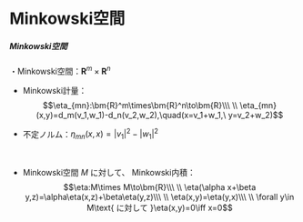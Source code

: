 

# Minkowski空間

##### Minkowski空間

・Minkowski空間：$\bm{R}^m\times\bm{R}^n$

- Minkowski計量：
$$\eta_{mn}:\bm{R}^m\times\bm{R}^n\to\bm{R}\\\ \\
\eta_{mn}(x,y)=d_m(v_1,w_1)-d_n(v_2,w_2),\quad(x=v_1+w_1,\ y=v_2+w_2)$$

- 不定ノルム：$\eta_{mn}(x,x)=|v_1|^2-|w_1|^2$
<br>

- Minkowski空間 $M$ に対して、
Minkowski内積：
$$\eta:M\times M\to\bm{R}\\\ \\
\eta(\alpha x+\beta y,z)=\alpha\eta(x,z)+\beta\eta(y,z)\\\ \\
\eta(x,y)=\eta(y,x)\\\ \\
\forall y\in M\text{ に対して }\eta(x,y)=0\iff x=0$$
